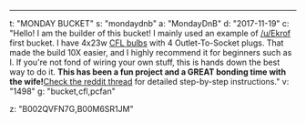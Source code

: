 ---
t: "MONDAY BUCKET"
s: "mondaydnb"
a: "MondayDnB"
d: "2017-11-19"
c: "Hello! I am the builder of this bucket! I mainly used an example of <a href='/u/ekrof'>/u/Ekrof</a> first bucket. I have 4x23w <a href='https://amzn.to/3jMfTYw'>CFL bulbs</a> with 4 Outlet-To-Socket plugs. That made the build 10X easier, and I highly recommend it for beginners such as I. If you're not fond of wiring your own stuff, this is hands down the best way to do it. <strong>This has been a fun project and a GREAT bonding time with the wife!</strong><a href='https://www.reddit.com/r/SpaceBuckets/comments/6gogh9/i_joined_the_team/'>Check the reddit thread</a> for detailed step-by-step instructions."
v: "1498"
g: "bucket,cfl,pcfan"

z: "B002QVFN7G,B00M6SR1JM"
